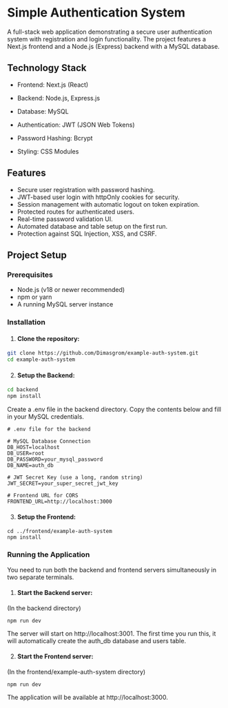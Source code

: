 # Simple Authentication System
A full-stack web application demonstrating a secure user authentication system with registration and login functionality. The project features a Next.js frontend and a Node.js (Express) backend with a MySQL database.

## Technology Stack
+ Frontend: Next.js (React)
+ Backend: Node.js, Express.js
+ Database: MySQL
+ Authentication: JWT (JSON Web Tokens)
+ Password Hashing: Bcrypt

+ Styling: CSS Modules
## Features
+ Secure user registration with password hashing.
+ JWT-based user login with httpOnly cookies for security.
+ Session management with automatic logout on token expiration.
+ Protected routes for authenticated users.
+ Real-time password validation UI.
+ Automated database and table setup on the first run.
+ Protection against SQL Injection, XSS, and CSRF.

## Project Setup

### Prerequisites
+ Node.js (v18 or newer recommended)
+ npm or yarn
+ A running MySQL server instance

### Installation
1. #### Clone the repository:

``` bash 
git clone https://github.com/Dimasgrom/example-auth-system.git
cd example-auth-system
```


2. #### Setup the Backend:
``` bash 
cd backend
npm install
```

Create a .env file in the backend directory. Copy the contents below and fill in your MySQL credentials.
```
# .env file for the backend

# MySQL Database Connection
DB_HOST=localhost
DB_USER=root
DB_PASSWORD=your_mysql_password
DB_NAME=auth_db

# JWT Secret Key (use a long, random string)
JWT_SECRET=your_super_secret_jwt_key

# Frontend URL for CORS
FRONTEND_URL=http://localhost:3000
```

3. #### Setup the Frontend:
```
cd ../frontend/example-auth-system
npm install
```


### Running the Application
You need to run both the backend and frontend servers simultaneously in two separate terminals.

1. #### Start the Backend server:
(In the backend directory)
```
npm run dev
```

The server will start on http://localhost:3001. The first time you run this, it will automatically create the auth_db database and users table.

2. #### Start the Frontend server:
(In the frontend/example-auth-system directory)
```
npm run dev
```

The application will be available at http://localhost:3000.
